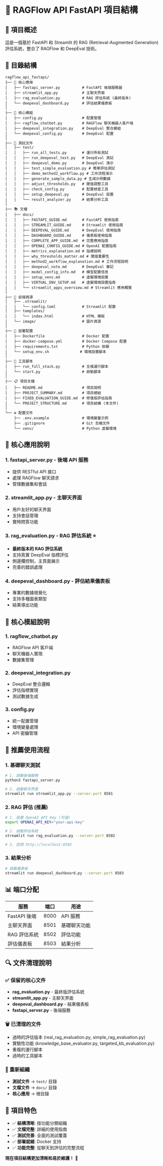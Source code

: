 # 📁 RAGFlow API FastAPI 項目結構

## 🎯 項目概述
這是一個基於 FastAPI 和 Streamlit 的 RAG (Retrieval-Augmented Generation) 評估系統，整合了 RAGFlow 和 DeepEval 技術。

## 📂 目錄結構

```
ragflow_api_fastapi/
├── 🚀 核心應用
│   ├── fastapi_server.py          # FastAPI 後端服務器
│   ├── streamlit_app.py           # 主聊天界面
│   ├── rag_evaluation.py          # RAG 評估系統 (最終版本)
│   └── deepeval_dashboard.py      # 評估結果儀表板
│
├── 🔧 核心模組
│   ├── config.py                  # 配置管理
│   ├── ragflow_chatbot.py         # RAGFlow 聊天機器人客戶端
│   ├── deepeval_integration.py    # DeepEval 整合模組
│   └── deepeval_config.py         # DeepEval 配置
│
├── 🧪 測試文件
│   ├── test/
│   │   ├── run_all_tests.py       # 運行所有測試
│   │   ├── run_deepeval_test.py   # DeepEval 測試
│   │   ├── deepeval_demo.py       # DeepEval 演示
│   │   ├── test_simple_evaluation.py # 簡單評估測試
│   │   ├── demo_method2_workflow.py # 工作流程演示
│   │   ├── generate_sample_data.py # 生成示例數據
│   │   ├── adjust_thresholds.py   # 閾值調整工具
│   │   ├── check_config.py        # 配置檢查工具
│   │   ├── setup_deepeval.py      # DeepEval 設置
│   │   └── result_analyzer.py     # 結果分析工具
│
├── 📚 文檔
│   ├── docs/
│   │   ├── FASTAPI_GUIDE.md       # FastAPI 使用指南
│   │   ├── STREAMLIT_GUIDE.md     # Streamlit 使用指南
│   │   ├── DEEPEVAL_GUIDE.md      # DeepEval 使用指南
│   │   ├── DASHBOARD_GUIDE.md     # 儀表板使用指南
│   │   ├── COMPLETE_APP_GUIDE.md  # 完整應用指南
│   │   ├── OPENAI_CONFIG_GUIDE.md # OpenAI 配置指南
│   │   ├── metrics_explanation.md # 指標說明
│   │   ├── why_thresholds_matter.md # 閾值重要性
│   │   ├── method2_workflow_explanation.md # 工作流程說明
│   │   ├── deepeval_note.md       # DeepEval 筆記
│   │   ├── model_config_info.md   # 模型配置信息
│   │   ├── setup_venv.md          # 虛擬環境設置
│   │   ├── VIRTUAL_ENV_SETUP.md   # 虛擬環境設置指南
│   │   └── streamlit_apps_overview.md # Streamlit 應用概覽
│
├── 🎨 前端資源
│   ├── .streamlit/
│   │   └── config.toml            # Streamlit 配置
│   ├── templates/
│   │   └── index.html             # HTML 模板
│   └── image/                     # 圖片資源
│
├── 🐳 部署配置
│   ├── Dockerfile                 # Docker 配置
│   ├── docker-compose.yml         # Docker Compose 配置
│   ├── requirements.txt           # Python 依賴
│   └── setup_env.sh              # 環境設置腳本
│
├── 🔧 工具腳本
│   ├── run_full_stack.py          # 全棧運行腳本
│   └── start.py                   # 啟動腳本
│
├── 📋 項目文檔
│   ├── README.md                  # 項目說明
│   ├── PROJECT_SUMMARY.md         # 項目總結
│   ├── FIXED_EVALUATION_GUIDE.md  # 修復版評估指南
│   └── PROJECT_STRUCTURE.md       # 項目結構 (本文件)
│
└── ⚙️ 配置文件
    ├── .env.example               # 環境變量示例
    ├── .gitignore                 # Git 忽略文件
    └── venv/                      # Python 虛擬環境
```

## 🚀 核心應用說明

### 1. **fastapi_server.py** - 後端 API 服務
- 提供 RESTful API 接口
- 處理 RAGFlow 聊天請求
- 管理數據集和會話

### 2. **streamlit_app.py** - 主聊天界面
- 用戶友好的聊天界面
- 支持會話管理
- 實時問答功能

### 3. **rag_evaluation.py** - RAG 評估系統 ⭐
- **最終版本的 RAG 評估系統**
- 支持真實 DeepEval 指標評估
- 側邊欄控制，主頁面展示
- 完善的錯誤處理

### 4. **deepeval_dashboard.py** - 評估結果儀表板
- 專業的數據視覺化
- 支持多種圖表類型
- 結果導出功能

## 🔧 核心模組說明

### 1. **ragflow_chatbot.py**
- RAGFlow API 客戶端
- 聊天機器人實現
- 數據集管理

### 2. **deepeval_integration.py**
- DeepEval 整合邏輯
- 評估指標實現
- 測試數據生成

### 3. **config.py**
- 統一配置管理
- 環境變量處理
- API 密鑰管理

## 🎯 推薦使用流程

### 1. **基礎聊天測試**
```bash
# 1. 啟動後端服務
python3 fastapi_server.py

# 2. 啟動聊天界面
streamlit run streamlit_app.py --server.port 8501
```

### 2. **RAG 評估** (推薦)
```bash
# 1. 設置 OpenAI API Key (可選)
export OPENAI_API_KEY="your-api-key"

# 2. 啟動評估系統
streamlit run rag_evaluation.py --server.port 8502

# 3. 訪問 http://localhost:8502
```

### 3. **結果分析**
```bash
# 啟動儀表板
streamlit run deepeval_dashboard.py --server.port 8503
```

## 📊 端口分配

| 服務 | 端口 | 用途 |
|------|------|------|
| FastAPI 後端 | 8000 | API 服務 |
| 主聊天界面 | 8501 | 基礎聊天功能 |
| RAG 評估系統 | 8502 | 評估功能 |
| 評估儀表板 | 8503 | 結果分析 |

## 🔍 文件清理說明

### ✅ 保留的核心文件
- **rag_evaluation.py** - 最終版評估系統
- **streamlit_app.py** - 主聊天界面
- **deepeval_dashboard.py** - 結果儀表板
- **fastapi_server.py** - 後端服務

### 🗑️ 已清理的文件
- 過時的評估版本 (real_rag_evaluation.py, simple_rag_evaluation.py)
- 實驗性功能 (knowledge_base_evaluator.py, targeted_kb_evaluation.py)
- 重複的運行腳本
- 過時的工具腳本

### 📁 重新組織
- **測試文件** → `test/` 目錄
- **文檔文件** → `docs/` 目錄
- **核心應用** → 根目錄

## 🎉 項目特色

- ✅ **結構清晰**: 按功能分類組織
- ✅ **文檔完整**: 詳細的使用指南
- ✅ **測試完善**: 全面的測試覆蓋
- ✅ **部署就緒**: Docker 支持
- ✅ **功能完整**: 從聊天到評估的完整流程

**現在項目結構更加清晰和易於維護！** 🎯